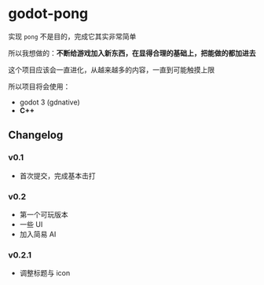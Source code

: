 # godot-pong

实现 `pong` 不是目的，完成它其实非常简单

所以我想做的：**不断给游戏加入新东西，在显得合理的基础上，把能做的都加进去**

这个项目应该会一直进化，从越来越多的内容，一直到可能触摸上限

所以项目将会使用：

- godot 3 (gdnative)
- **C++**

## Changelog

### v0.1
- 首次提交，完成基本击打

### v0.2
- 第一个可玩版本
- 一些 UI
- 加入简易 AI

### v0.2.1
- 调整标题与 icon

